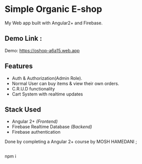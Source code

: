 # Simple Organic E-shop
My Web app built with Angular2+ and Firebase.
## Demo Link :
 Demo: https://oshop-a6a15.web.app
## Features
- Auth & Authorization(Admin Role).
- Normal User can buy items & view their own orders.
- C.R.U.D functionality
- Cart System with realtime updates 

## Stack Used
- Angular 2+ *(Frontend)*
- Firebase Realtime Database *(Backend)*
- Firebase authentication

Done by completing a Angular 2+ course by MOSH HAMEDANI ;
##
npm i 

